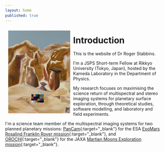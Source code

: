 ```yaml
---
layout: home
published: true
---
```

<img style="float: left; padding: 10px;" width="40%" src="index/specsim_painting.jpg" alt="Home Image" title="My talented sister painted this scene based on one of the figures from my thesis."/>

# Introduction
This is the website of Dr Roger Stabbins.
&nbsp;

I'm a JSPS Short-term Fellow at Rikkyo University (Tokyo, Japan), hosted by the Kameda Laboratory in the Department of Physics.
&nbsp;

My research focuses on maximising the science return of multispectral and stereo imaging systems for planetary surface exploration, through theoretical studies, software modelling, and laboratory and field experiments.
&nbsp;

I'm a science team member of the multispectral imaging systems for two planned planetary missions: [PanCam](https://www.youtube.com/watch?v=aOEgsdTqdmo){:target="_blank"} for the ESA [ExoMars Rosalind Franklin Rover mission](https://www.esa.int/Science_Exploration/Human_and_Robotic_Exploration/Exploration/ExoMars){:target="_blank"}, and [OROCHI](https://earth-planets-space.springeropen.com/articles/10.1186/s40623-021-01462-9){:target="_blank"} for the JAXA [Martian Moons Exploration mission](https://www.mmx.jaxa.jp/en/){:target="_blank"}.
&nbsp;

<br clear="left"/>